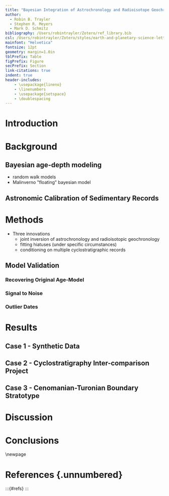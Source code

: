 ```yaml
---
title: "Bayesian Integration of Astrochronology and Radioisotope Geochronology"
author:
  - Robin B. Trayler
  - Stephen R. Meyers
  - Mark D. Schmitz
bibliography: /Users/robintrayler/Zotero/ref_library.bib
csl: /Users/robintrayler/Zotero/styles/earth-and-planetary-science-letters.csl
mainfont: "Helvetica"
fontsize: 12pt
geometry: margin=1.0in
tblPrefix: Table
figPrefix: Figure
secPrefix: Section
link-citations: true
indent: true
header-includes:
    - \usepackage{lineno}
    - \linenumbers
    - \usepackage{setspace}
    - \doublespacing
---
```


<!-- pandoc -s -o manuscript.pdf --pdf-engine=xelatex --filter pandoc-crossref --citeproc --number-sections manuscript.md --> 

# Introduction

# Background

## Bayesian age-depth modeling
* random walk models
* Malinverno "floating" bayesian model 

## Astronomic Calibration of Sedimentary Records 

# Methods
* Three innovations
	* joint inversion of astrochronology and radioisotopic geochronology
	* fitting hiatuses (under specific circumstances)
	* conditioning on multiple cyclostratigraphic records

## Model Validation 

### Recovering Original Age-Model

### Signal to Noise

### Outlier Dates

# Results
## Case 1 - Synthetic Data 

## Case 2 - Cyclostratigraphy Inter-comparison Project

## Case 3 - Cenomanian-Turonian Boundary Stratotype

# Discussion

# Conclusions
\newpage

# References {.unnumbered}
:::{#refs}
:::

